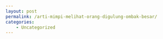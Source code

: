 ```yaml
---
layout: post
permalink: /arti-mimpi-melihat-orang-digulung-ombak-besar/
categories:
    - Uncategorized
---
```


